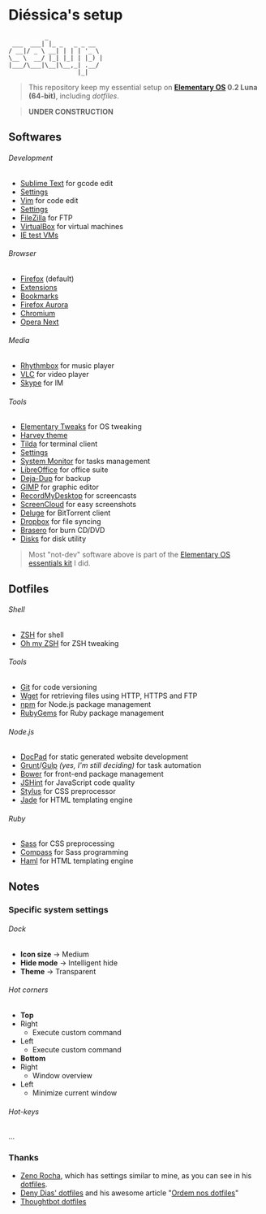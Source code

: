 # Diéssica's setup
```
          _               
 ___  ___| |_ _   _ _ __  
/ __|/ _ \ __| | | | '_ \ 
\__ \  __/ |_| |_| | |_) |
|___/\___|\__|\__,_| .__/ 
                   |_|    
```
> This repository keep my essential setup on **[Elementary OS](#) 0.2 Luna (64-bit)**, including *dotfiles*.

> **UNDER CONSTRUCTION**

## Softwares

###### Development
* [Sublime Text](http://sublimetext.com) for gcode edit
 * [Settings](https://github.com/diessicode/setup/tree/master/sublimetext)
* [Vim](http://vim.org) for code edit
 * [Settings]()
* [FileZilla](https://filezilla-project.org) for FTP
* [VirtualBox](https://virtualbox.org/) for virtual machines
 * [IE test VMs](http://modern.ie/pt-br/virtualization-tools)

###### Browser
* [Firefox](http://mozilla.org/firefox) (default)
 * [Extensions]()
 * [Bookmarks]()
* [Firefox Aurora](http://mozilla.org/en-US/firefox/aurora/)
* [Chromium](http://chromium.org/)
* [Opera Next](http://opera.com/computer/next)

###### Media
* [Rhythmbox](https://projects.gnome.org/rhythmbox/) for music player
* [VLC](http://videolan.org/vlc) for video player
* [Skype](http://skype.com) for IM

###### Tools
* [Elementary Tweaks](https://code.launchpad.net/~versable/elementary-community/elementary-tweaks) for OS tweaking
 * [Harvey theme](https://code.launchpad.net/~versable/elementary-community/elementary-harvey-theme)
* [Tilda](http://tilda.sourceforge.net/) for terminal client
 * [Settings]()
* [System Monitor](https://launchpad.net/gnome-system-monitor) for tasks management
* [LibreOffice](http://libreoffice.org) for office suite
* [Deja-Dup](https://launchpad.net/deja-dup) for backup
* [GIMP](http://gimp.org/) for graphic editor
* [RecordMyDesktop](http://recordmydesktop.sourceforge.net) for screencasts
* [ScreenCloud](http://screencloud.net/) for easy screenshots
* [Deluge](http://deluge-torrent.org/) for BitTorrent client
* [Dropbox](https://dropbox.com/) for file syncing 
* [Brasero](https://projects.gnome.org/brasero) for burn CD/DVD
* [Disks](https://launchpad.net/gnome-disk-utility) for disk utility

> Most "not-dev" software above is part of the [Elementary OS essentials kit](https://github.com/diessicode/elementaryos-essentials) I did. 

## Dotfiles
###### Shell
* [ZSH](http://zsh.sourceforge.net) for shell
* [Oh my ZSH](https://github.com/robbyrussell/oh-my-zsh) for ZSH tweaking

###### Tools
* [Git](http://git-scm.com/) for code versioning
* [Wget](http://gnu.org/software/wget/) for retrieving files using HTTP, HTTPS and FTP
* [npm](https://npmjs.org/) for Node.js package management
* [RubyGems](http://rubygems.org/) for Ruby package management

###### Node.js
* [DocPad](http:/docpad.org) for static generated website development
* [Grunt](http://gruntjs.com/)/[Gulp](http://gulpjs.com/) *(yes, I'm still deciding)* for task automation 
* [Bower](https://github.com/bower/bower) for front-end package management
* [JSHint](http://jshint.com) for JavaScript code quality
* [Stylus](http://learnboost.github.io/stylus) for CSS preprocessor
* [Jade](http://jade-lang.com) for HTML templating engine


###### Ruby
* [Sass](http://sass-lang.com) for CSS preprocessing
* [Compass](http://compass-style.org/) for Sass programming
* [Haml](http://haml.info) for HTML templating engine

## Notes
### Specific system settings
###### Dock
* **Icon size** → Medium
* **Hide mode** → Intelligent hide
* **Theme** → Transparent

###### Hot corners
* **Top**
 * Right
   * Execute custom command
 * Left
   * Execute custom command
* **Bottom**
 * Right
   * Window overview
 * Left
   * Minimize current window

###### Hot-keys
...

### Thanks
* [Zeno Rocha](https://github.com/zenorocha), which has settings similar to mine, as you can see in his [dotfiles](https://github.com/zenorocha).
* [Deny Dias' dotfiles](https://github.com/denydias/dotfiles) and his awesome article "[Ordem nos dotfiles](http://mexapi.macpress.com.br/2013/10/ordem-nos-dotfiles.html#.UoaawUPpYsk)"
* [Thoughtbot dotfiles](https://github.com/thoughtbot/dotfiles)
